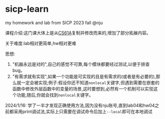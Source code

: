 # sicp-learn
 my homework and lab from SICP 2023 fall @nju

课程介绍:这门课大体上是从[CS61A](https://cs61a.org/)复制并修改而来的,增加了部分拓展内容。



关于难度:lab相对更简单,hw相对更难

思想:
1. "机器永远是对的",自己的感觉不可靠,每个模块都要经过测试,以便于排查bug。
2. "有需求就有实现",如果一个功能是可实现的且是有需求的(或者是有必要的),那么就一定会被实现;例子:假设你还不知道`nonlocal`关键字,但遇到需要在嵌套的函数中修改外层函数中的变量的场景,这时要想到,必然有一个机制可以实现这个功能,随后,你就会找到`nonlocal`关键字。




2024/1/16:
学了一半才发现正确使用方法,因为没有nju账号,直到lab04和hw04之前都采用print调试法,实际上只需要在调试命令后加上`--local`即可在本地调试